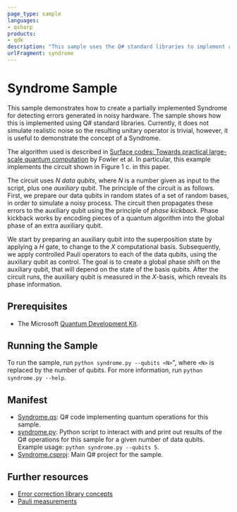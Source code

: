 ```yaml
---
page_type: sample
languages:
- qsharp
products:
- qdk
description: "This sample uses the Q# standard libraries to implement a Syndrome for detecting errors in a given number of data qubits."
urlFragment: syndrome
---
```



# Syndrome Sample

This sample demonstrates how to create a partially implemented Syndrome for detecting errors generated in noisy hardware. The sample shows how this is implemented using Q# standard libraries. Currently, it does not simulate realistic noise so the resulting unitary operator is trivial, however, it is useful to demonstrate the concept of a Syndrome.

The algorithm used is described in [Surface codes: Towards practical large-scale quantum computation](https://arxiv.org/abs/1208.0928) by Fowler et al. In particular, this example implements the circuit shown in Figure 1 c. in this paper.

The circuit uses _N data qubits_, where _N_ is a number given as input to the script, plus one _auxiliary_ qubit. The principle of the circuit is as follows. First, we prepare our data qubits in random states of a set of random bases, in order to simulate a noisy process. The circuit then propagates these errors to the auxiliary qubit using the principle of _phase kickback_. Phase kickback works by encoding pieces of a quantum algorithm into the global phase of an extra auxiliary qubit.

We start by preparing an auxiliary qubit into the superposition state by applying a _H_ gate, to change to the _X_ computational basis. Subsequently, we apply controlled Pauli operators to each of the data qubits, using the auxiliary qubit as control. The goal is to create a global phase shift on the auxiliary qubit, that will depend on the state of the basis qubits. After the circuit runs, the auxiliary qubit is measured in the _X_-basis, which reveals its phase information.

## Prerequisites

- The Microsoft [Quantum Development Kit](https://docs.microsoft.com/quantum/install-guide/).

## Running the Sample

To run the sample, run `python syndrome.py --qubits <N>`", where `<N>` is replaced by the number of qubits. For more information, run `python syndrome.py --help`.

## Manifest

- [Syndrome.qs](https://github.com/microsoft/Quantum/blob/master/samples/error-correction/syndrome/Syndrome.qs): Q# code implementing quantum operations for this sample.
- [syndrome.py](https://github.com/microsoft/Quantum/blob/master/samples/error-correction/syndrome/syndrome.py): Python script to interact with and print out results of the Q# operations for this sample for a given number of data qubits. Example usage: `python syndrome.py --qubits 5`.
- [Syndrome.csproj](https://github.com/microsoft/Quantum/blob/master/samples/error-correction/syndrome/Syndrome.csproj): Main Q# project for the sample.

## Further resources

- [Error correction library concepts](https://docs.microsoft.com/quantum/libraries/standard/error-correction)
- [Pauli measurements](https://docs.microsoft.com/en-us/quantum/concepts/pauli-measurements)
